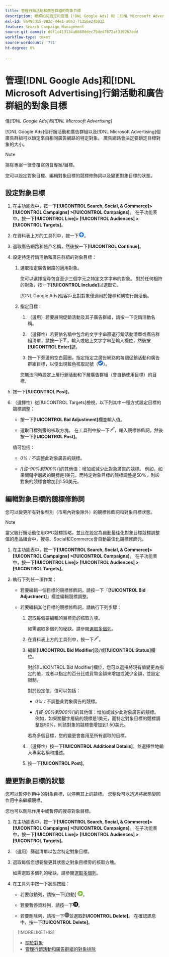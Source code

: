 ```yaml
---
title: 管理行銷活動和廣告群組的對象目標
description: 瞭解如何設定和管理 [!DNL Google Ads] 和 [!DNL Microsoft Advertising] 行銷活動和廣告群組的對象目標。
exl-id: 9a496d15-082d-44e1-a0a3-71356e24b932
feature: Search Campaign Management
source-git-commit: d0f1c413134a0868ddec79ded7672af316267edd
workflow-type: tm+mt
source-wordcount: '771'
ht-degree: 0%

---
```


# 管理[!DNL Google Ads]和[!DNL Microsoft Advertising]行銷活動和廣告群組的對象目標

僅&#x200B;*[!DNL Google Ads]和[!DNL Microsoft Advertising]*

[!DNL Google Ads]個行銷活動和廣告群組以及[!DNL Microsoft Advertising]個廣告群組可以鎖定來自相同廣告網路的特定對象。 廣告網路會決定要鎖定目標對象的大小。

>[!NOTE]
>
>排除專案一律會覆寫包含專案/目標。

您可以設定對象目標、編輯對象目標的競標修飾詞以及變更對象目標的狀態。

## 設定對象目標

1. 在主功能表中，按一下&#x200B;**[!UICONTROL Search, Social, & Commerce]> [!UICONTROL Campaigns] >[!UICONTROL Campaigns]**。 在子功能表中，按一下&#x200B;**[!UICONTROL Live]> [!UICONTROL Audiences] >[!UICONTROL Targets]**。

1. 在資料表上方的工具列中，按一下![建立](/help/search-social-commerce/assets/add.png "建立")。

1. 選取廣告網路和帳戶名稱，然後按一下&#x200B;**[!UICONTROL Continue]**。

1. 設定特定行銷活動和廣告群組的對象目標：

   1. 選取指定廣告網路的適用對象。

      您可以選擇搜尋包含至少三個字元之特定文字字串的對象。 對於任何相符的對象，按一下&#x200B;**[!UICONTROL Include]**&#x200B;以選取它。

      [!DNL Google Ads]個客戶比對對象僅適用於搜尋和購物行銷活動。

   1. 指定目標：

      1. （選用）若要展開促銷活動及其子廣告群組，請按一下促銷活動名稱。

      1. （選擇性）若要依名稱中包含的文字字串篩選行銷活動清單或廣告群組清單，請按一下![篩選](/help/search-social-commerce/assets/filter.png "篩選")，輸入或貼上文字字串至輸入欄位，然後按&#x200B;**[!UICONTROL Enter]**&#x200B;鍵。

      1. 按一下旁邊的空白圓圈，指定指定之廣告網路的每個促銷活動和廣告群組目標，以便出現藍色核取記號（![選取](/help/search-social-commerce/assets/include.png "選取")）。

      您無法同時設定上層行銷活動和下層廣告群組（會自動使用目標）的目標。

1. 按一下&#x200B;**[!UICONTROL Post]**。

1. （選擇性）從[!UICONTROL Targets]檢視，以下列其中一種方式設定目標的競標調整：

   * 按一下&#x200B;**[!UICONTROL Bid Adjustment]**&#x200B;欄並輸入值。

   * 選取目標列旁的核取方塊。 在工具列中按一下![編輯](/help/search-social-commerce/assets/edit.png "編輯")，輸入競標修飾詞，然後按一下&#x200B;**[!UICONTROL Post]**。

   值可包括：

   * *0%：*&#x200B;不調整此對象廣告的競標。

   * /[*從–90%到900%*/]的其他值：增加或減少此對象廣告的競標。 例如，如果關鍵字層級的競標是1美元，而特定對象目標的競標調整是50%，則該對象的競標會增加到1.50美元。

## 編輯對象目標的競標修飾詞

您可以變更所有對象型別（市場內對象除外）的競標修飾詞和對象目標狀態。

>[!NOTE]
>
>當父級行銷活動使用CPC競標策略，並且在設定為自動最佳化對象目標競標調整值的產品組合中，搜尋、Social和Commerce會自動最佳化競標修飾元。

1. 在主功能表中，按一下&#x200B;**[!UICONTROL Search, Social, & Commerce]> [!UICONTROL Campaigns] >[!UICONTROL Campaigns]**。 在子功能表中，按一下&#x200B;**[!UICONTROL Live]> [!UICONTROL Audiences] >[!UICONTROL Targets]**。

1. 執行下列任一項作業：

   * 若要編輯一個目標的競標修飾詞，請按一下「**[!UICONTROL Bid Adjustment]**」欄並編輯競標調整。

   * 若要編輯其他目標的競標修飾詞，請執行下列步驟：

      1. 選取每個要編輯的目標旁的核取方塊。

         如需選取多個列的秘訣，請參閱[選取多個列](/help/search-social-commerce/common-tasks/navigation-editing-selection/multiple-rows-select.md)。

      1. 在資料表上方的工具列中，按一下![編輯](/help/search-social-commerce/assets/edit.png "編輯")。

      1. 編輯&#x200B;**[!UICONTROL Bid Modifier]**&#x200B;及/或&#x200B;**[!UICONTROL Status]**&#x200B;欄位。

         對於[!UICONTROL Bid Modifier]欄位，您可以選擇將現有值變更為指定的值，或者以指定的百分比或貨幣金額來增加或減少金額，並設定限制。

         對於設定值，值可以包括：

         * *0%：*&#x200B;不調整此對象廣告的競標。

         * /[*從–90%到900%*/]的其他值：增加或減少此對象廣告的競標。 例如，如果關鍵字層級的競標是1美元，而特定對象目標的競標調整是50%，則該對象的競標會增加到1.50美元。

         若為多個目標，您的變更會套用至所有選取的目標。

      1. （選擇性）按一下&#x200B;**[!UICONTROL Additional Details]**，並選擇性地輸入專案名稱和描述。

      1. 按一下&#x200B;**[!UICONTROL Post]**。

## 變更對象目標的狀態

您可以暫停作用中的對象目標，以停用其上的競標。 您稍後可以透過將狀態變回作用中來繼續競標。

您也可以刪除作用中或暫停的搜尋對象目標。

1. 在主功能表中，按一下&#x200B;**[!UICONTROL Search, Social, & Commerce]> [!UICONTROL Campaigns] >[!UICONTROL Campaigns]**。 在子功能表中，按一下&#x200B;**[!UICONTROL Live]> [!UICONTROL Audiences] >[!UICONTROL Targets]**。

1. （選用）篩選清單以包含特定對象目標。

1. 選取每個您想要變更其狀態之對象目標旁的核取方塊。

   如需選取多個列的秘訣，請參閱[選取多個列](/help/search-social-commerce/common-tasks/navigation-editing-selection/multiple-rows-select.md)。

1. 在工具列中按一下狀態按鈕：

   * 若要啟動列，請按一下[啟動] ![ ](/help/search-social-commerce/assets/activate.png " [啟動] ")。

   * 若要暫停資料列，請按一下![暫停](/help/search-social-commerce/assets/pause.png "暫停")。

   * 若要刪除列，請按一下![其他動作](/help/search-social-commerce/assets/more.png "其他動作")並選取&#x200B;**[!UICONTROL Delete]**。 在確認訊息中，按一下&#x200B;**[!UICONTROL Delete]**。

>[!MORELIKETHIS]
>
>* [關於對象](audience-about.md)
>* [管理行銷活動和廣告群組的對象排除](/help/search-social-commerce/campaign-management/campaigns/audience-exclusions-manage.md)
